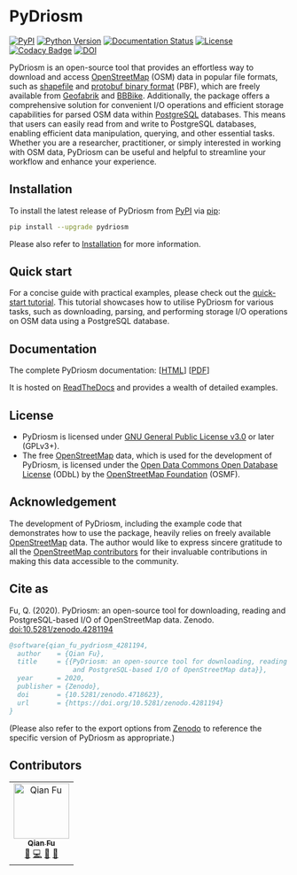 # PyDriosm

[![PyPI](https://img.shields.io/pypi/v/pydriosm)](https://pypi.org/project/pydriosm/) 
[![Python Version](https://img.shields.io/pypi/pyversions/pydriosm)](https://docs.python.org/3/) 
[![Documentation Status](https://readthedocs.org/projects/pydriosm/badge/?version=latest)](https://pydriosm.readthedocs.io/en/latest/?badge=latest) 
[![License](https://img.shields.io/pypi/l/pydriosm)](https://github.com/mikeqfu/pydriosm/blob/master/LICENSE) 
[![Codacy Badge](https://app.codacy.com/project/badge/Grade/b411ce89cbc445f58377a5799646d4cb)](https://app.codacy.com/gh/mikeqfu/pydriosm/dashboard?utm_source=gh&utm_medium=referral&utm_content=&utm_campaign=Badge_grade) 
[![DOI](https://zenodo.org/badge/92493726.svg)](https://zenodo.org/badge/latestdoi/92493726)

PyDriosm is an open-source tool that provides an effortless way to download and access [OpenStreetMap](https://www.openstreetmap.org/) (OSM) data in popular file formats, such as [shapefile](https://wiki.openstreetmap.org/wiki/Shapefiles) and [protobuf binary format](https://wiki.openstreetmap.org/wiki/PBF_Format) (PBF), which are freely available from [Geofabrik](https://download.geofabrik.de/) and [BBBike](https://download.bbbike.org/). Additionally, the package offers a comprehensive solution for convenient I/O operations and efficient storage capabilities for parsed OSM data within [PostgreSQL](https://www.postgresql.org/) databases. This means that users can easily read from and write to PostgreSQL databases, enabling efficient data manipulation, querying, and other essential tasks. Whether you are a researcher, practitioner, or simply interested in working with OSM data, PyDriosm can be useful and helpful to streamline your workflow and enhance your experience. 

## Installation

To install the latest release of PyDriosm from [PyPI](https://pypi.org/project/pydriosm/) via [pip](https://pip.pypa.io/en/stable/cli/pip/):

```bash
pip install --upgrade pydriosm
```

Please also refer to [Installation](https://pydriosm.readthedocs.io/en/latest/installation.html) for more information. 

## Quick start

For a concise guide with practical examples, please check out the [quick-start tutorial](https://pydriosm.readthedocs.io/en/latest/quick-start.html). This tutorial showcases how to utilise PyDriosm for various tasks, such as downloading, parsing, and performing storage I/O operations on OSM data using a PostgreSQL database.

## Documentation

The complete PyDriosm documentation: [[HTML](https://pydriosm.readthedocs.io/en/latest/)\] \[[PDF](https://pydriosm.readthedocs.io/_/downloads/en/latest/pdf/)] 

It is hosted on [ReadTheDocs](https://readthedocs.org/projects/pydriosm/) and provides a wealth of detailed examples. 

## License

-   PyDriosm is licensed under [GNU General Public License v3.0](https://github.com/mikeqfu/pydriosm/blob/master/LICENSE) or later (GPLv3+). 
-   The free [OpenStreetMap](https://www.openstreetmap.org/) data, which is used for the development of PyDriosm, is licensed under the [Open Data Commons Open Database License](https://opendatacommons.org/licenses/odbl/) (ODbL) by the [OpenStreetMap Foundation](https://osmfoundation.org/) (OSMF).

## Acknowledgement

The development of PyDriosm, including the example code that demonstrates how to use the package, heavily relies on freely available [OpenStreetMap](https://www.openstreetmap.org/) data. The author would like to express sincere gratitude to all the [OpenStreetMap contributors](https://wiki.openstreetmap.org/wiki/Contributors) for their invaluable contributions in making this data accessible to the community.

## Cite as

Fu, Q. (2020). PyDriosm: an open-source tool for downloading, reading and PostgreSQL-based I/O of OpenStreetMap data. Zenodo. [doi:10.5281/zenodo.4281194](https://doi.org/10.5281/zenodo.4281194)

```bibtex
@software{qian_fu_pydriosm_4281194,
  author    = {Qian Fu},
  title     = {{PyDriosm: an open-source tool for downloading, reading
                and PostgreSQL-based I/O of OpenStreetMap data}},
  year      = 2020,
  publisher = {Zenodo},
  doi       = {10.5281/zenodo.4718623},
  url       = {https://doi.org/10.5281/zenodo.4281194}
}
```

(Please also refer to the export options from [Zenodo](https://zenodo.org/search?page=1&size=20&q=conceptrecid:4281194&all_versions&sort=-version) to reference the specific version of PyDriosm as appropriate.)

## Contributors

<!--suppress HtmlDeprecatedAttribute -->
<table>
  <tbody>
    <tr>
      <td align="center">
        <a href="https://github.com/mikeqfu" target="_blank"><img src="https://avatars.githubusercontent.com/u/1729711?v=4?s=100" width="100px;" alt="Qian Fu"/><br><sub><b>Qian Fu</b></sub></a><br>
        <a href="https://github.com/mikeqfu/pydriosm" target="_blank" title="Seeding">&#127793;</a>
        <a href="https://github.com/mikeqfu/pydriosm/commits?author=mikeqfu" target="_blank" title="Code">&#128187;</a>
        <a href="https://github.com/mikeqfu/pydriosm/tree/master/tests" target="_blank" title="Tests">&#129514;</a>
        <a href="https://pydriosm.readthedocs.io/en/latest/" target="_blank" title="Documentation">&#128214;</a>
      </td>
  </tbody>
</table>